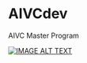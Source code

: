 # AIVCdev
AIVC Master Program

[![IMAGE ALT TEXT](https://i.im.ge/2023/02/15/afsAvD.tb1.png)](https://youtu.be/fr17Ei_-uZA "Optimization of former holder and RASM alignment setting")
